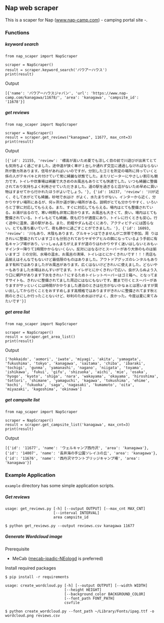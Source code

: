 ## Nap web scraper

This is a scaper for Nap (www.nap-camp.com) - camping portal site -.

### Functions

##### keyword search

```
from nap_scaper import NapScraper

scraper = NapScraper()
result = scraper.keyword_search('バウアーハウス')
print(result)
```
Output
```
[{'name': 'バウアーハウスジャパン', 'url': 'https://www.nap-camp.com/kanagawa/11678/', 'area': 'kanagawa', 'campsite_id': '11678'}]
```

##### get reviews

```
from nap_scaper import NapScraper

scraper = NapScraper()
result = scraper.get_reviews("kanagawa", 11677, max_cnt=3)
print(result)
```

Output
```
[{'id': 21155, 'review': '標高が高いため夏でも涼しく目の前で川遊びが出来てとても気持ちよく過ごせました。途中道が狭く車が１台しか通れず交互に通過しなければならない所が数カ所あります。信号があればいいのですが。分別したゴミを所定の場所に持っていくと係の人がテキパキと片付けていて常に綺麗な状態でした。またリピーターにやさしい割引も魅力です。トイレや炊事場は綺麗で大きめのお風呂もありとても快適でした。いつも綺麗に整備されており気持ちよく利用させていただきました。道の駅を過ぎると店がないため早めに買い物はすませてから行かれたほうがよいでしょう。'}, {'id': 16237, 'review': '川が近く、そして水がとても綺麗。砂地で水はけ がよく、水たまりがない。インターから近く、分かりやすい場所にあるが、何ヶ所か道が狭い場所がある。説明がとても分かりやすく、いろいろと丁寧に対応してもらえる。また、すぐに対応してもらえる。場内はとても整備されている。お湯が出るので、寒い時期も非常に助かります。お風呂も大きくて、良い。場内はとても整備されている。トイレもとても綺麗。夜も灯りが適度にあり、トイレに行くときも安心。行く途中に温泉、道の駅がある。また、釣堀やダムも近くにあり、アクティビティには困らない。とても落ち着いていて、夜も静かに過ごすことができました。'}, {'id': 16093, 'review': '川もあり、木陰もあります。グルキャンはできませんが二世帯で参加。周 りはきれいに整備されていますゴミも分別されておりヤギやアヒルの餌になっているよう手前に有名キャンプ場があり、いっしゅんまちがえますが道のりはわかりやすく迷いはしないとおもぃすインター降りて1時間かからないくらい。反対にはなるけとスーパーがあり大体のものは揃いますゴ ミの分別、水場の温水、お風呂の清掃、トイレはとにかくきれいです！！！売店も品揃えはそんなでもないけど最低限のものはありました。アウトドアグッズのレンタルもあります有料ではありましたがお風呂があります。広くはないけどきれいに使えました。どらいやーもありました水場はおんすいがでます。トイレがとにかくきれいで広い。虫が入らぬよう入り口に網戸があります下水をきれい？にするためトイレットペーパーはゴミ箱へ、となってますサイトも、きれいに整備されてました周辺にはなにもないです。麓まで行くとスーパーがありますがサッといくには時間がかかりました連泊のときは仕方がないかなぁとは思いますが買い出ししてから行くことをおすすめします高規格ではありますがきれいに整備されてます秋と雨のときにしか行ったことないけど、砂利のため水はけがよく、良かった。今度は夏に来てみたいです'}]
```

##### get area list

```
from nap_scaper import NapScraper

scraper = NapScraper()
result = scraper.get_area_list()
print(result)
```

Output
```
['hokkaido', 'aomori', 'iwate', 'miyagi', 'akita', 'yamagata', 'fukushima', 'tokyo', 'kanagawa', 'saitama', 'chiba', 'ibaraki', 'tochigi', 'gunma', 'yamanashi', 'nagano', 'niigata', 'toyama', 'ishikawa', 'fukui', 'gifu', 'shizuoka', 'aichi', 'mie', 'osaka', 'hyogo', 'kyoto', 'shiga', 'nara', 'wakayama', 'okayama', 'hiroshima', 'tottori', 'shimane', 'yamaguchi', 'kagawa', 'tokushima', 'ehime', 'kochi', 'fukuoka', 'saga', 'nagasaki', 'kumamoto', 'oita', 'miyazaki', 'kagoshima', 'okinawa']
```

##### get campsite list

```
from nap_scaper import NapScraper

scraper = NapScraper()
result = scraper.get_campsite_list('kanagawa', max_cnt=3)
print(result)
```

Output
```
[{'id': '11677', 'name': 'ウェルキャンプ西丹沢', 'area': 'kanagawa'}, {'id': '14007', 'name': '長井海の手公園ソレイユの丘', 'area': 'kanagawa'}, {'id': '11676', 'name': '西丹沢マウントブリッジキャンプ場', 'area': 'kanagawa'}]
```

### Example Application

`example` directory has some simple application scripts.

##### Get reviews

```
usage: get_reviews.py [-h] [--output OUTPUT] [--max_cnt MAX_CNT]
                      [--interval INTERVAL]
                      area campsite_id
```

```
$ python get_reviews.py --output reviews.csv kanagawa 11677
```

##### Generate Wordcloud image

Prerequisite
- MeCab ([mecab-ipadic-NEologd](https://github.com/neologd/mecab-ipadic-neologd) is preferred)

Install required packages
```
$ pip install -r requirements
```

```
usage: create_wordcloud.py [-h] [--output OUTPUT] [--width WIDTH]
                           [--height HEIGHT]
                           [--background_color BACKGROUND_COLOR]
                           [--font_path FONT_PATH]
                           csvfile
```

```
$ python create_wordcloud.py --font_path ~/Library/Fonts/ipag.ttf -o wordcloud.png reviews.csv
```

